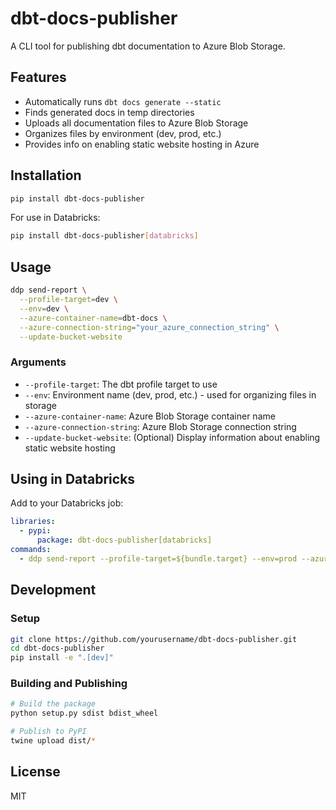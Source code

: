 # dbt-docs-publisher

A CLI tool for publishing dbt documentation to Azure Blob Storage.

## Features

- Automatically runs `dbt docs generate --static`
- Finds generated docs in temp directories
- Uploads all documentation files to Azure Blob Storage
- Organizes files by environment (dev, prod, etc.)
- Provides info on enabling static website hosting in Azure

## Installation

```bash
pip install dbt-docs-publisher
```

For use in Databricks:

```bash
pip install dbt-docs-publisher[databricks]
```

## Usage

```bash
ddp send-report \
  --profile-target=dev \
  --env=dev \
  --azure-container-name=dbt-docs \
  --azure-connection-string="your_azure_connection_string" \
  --update-bucket-website
```

### Arguments

- `--profile-target`: The dbt profile target to use
- `--env`: Environment name (dev, prod, etc.) - used for organizing files in storage
- `--azure-container-name`: Azure Blob Storage container name
- `--azure-connection-string`: Azure Blob Storage connection string
- `--update-bucket-website`: (Optional) Display information about enabling static website hosting

## Using in Databricks

Add to your Databricks job:

```yaml
libraries:
  - pypi:
      package: dbt-docs-publisher[databricks]
commands:
  - ddp send-report --profile-target=${bundle.target} --env=prod --azure-container-name=dbt-docs --azure-connection-string="$dl_conn_str"
```

## Development

### Setup

```bash
git clone https://github.com/yourusername/dbt-docs-publisher.git
cd dbt-docs-publisher
pip install -e ".[dev]"
```

### Building and Publishing

```bash
# Build the package
python setup.py sdist bdist_wheel

# Publish to PyPI
twine upload dist/*
```

## License

MIT 